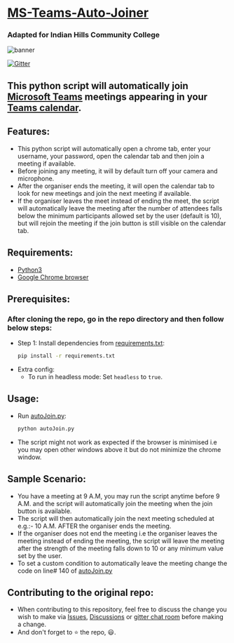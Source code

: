# [MS-Teams-Auto-Joiner](https://github.com/atharva-lipare/MS-Teams-Auto-Joiner)
### Adapted for Indian Hills Community College 

![banner](https://i.imgur.com/xtq5Muz.png)

[![Gitter](https://badges.gitter.im/MS-Teams-Auto-Joiner/community.svg)](https://gitter.im/MS-Teams-Auto-Joiner/community?utm_source=badge&utm_medium=badge&utm_campaign=pr-badge)

## This python script will automatically join [Microsoft Teams](https://www.microsoft.com/en-in/microsoft-365/microsoft-teams/group-chat-software) meetings appearing in your [Teams calendar](https://teams.microsoft.com/_#/calendarv2).

## Features:
- This python script will automatically open a chrome tab, enter your username, your password, open the calendar tab and then join a meeting if available.
- Before joining any meeting, it will by default turn off your camera and microphone.
- After the organiser ends the meeting, it will open the calendar tab to look for new meetings and join the next meeting if available.
- If the organiser leaves the meet instead of ending the meet, the script will automatically leave the meeting after the number of attendees falls below the minimum participants allowed set by the user (default is 10), but will rejoin the meeting if the join button is still visible on the calendar tab.

## Requirements:
- [Python3](https://www.python.org/downloads/)
- [Google Chrome browser](https://www.google.com/intl/en_in/chrome/)

## Prerequisites:
### After cloning the repo, go in the repo directory and then follow below steps:
- Step 1:
    Install dependencies from [requirements.txt](requirements.txt):
    ```bash
    pip install -r requirements.txt
    ```
- Extra config:
    - To run in headless mode:
        Set `headless` to `true`.
## Usage:
-   Run [autoJoin.py](autoJoin.py):
    ```bash
    python autoJoin.py
    ```
- The script might not work as expected if the browser is minimised i.e you may open other windows above it but do not minimize the chrome window.

## Sample Scenario:
- You have a meeting at 9 A.M, you may run the script anytime before 9 A.M. and the script will automatically join the meeting when the join button is available.
- The script will then automatically join the next meeting scheduled at e.g.:- 10 A.M. AFTER the organiser ends the meeting.
- If the organiser does not end the meeting i.e the organiser leaves the meeting instead of ending the meeting, the script will leave the meeting after the strength of the meeting falls down to 10 or any minimum value set by the user.
- To set a custom condition to automatically leave the meeting change the code on line# 140 of [autoJoin.py](autoJoin.py)

## Contributing to the original repo:
- When contributing to this repository, feel free to discuss the change you wish to make via [Issues](https://github.com/atharva-lipare/MS-Teams-Auto-Joiner/issues), [Discussions](https://github.com/atharva-lipare/MS-Teams-Auto-Joiner/discussions) or [gitter chat room](https://gitter.im/MS-Teams-Auto-Joiner/community?utm_source=share-link&utm_medium=link&utm_campaign=share-link) before making a change.
- And don't forget to ⭐ the repo, 😃.
